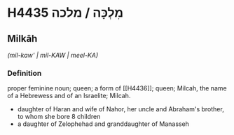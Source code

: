 # H4435 מִלְכָּה / מלכה

## Milkâh

_(mil-kaw' | mil-KAW | meel-KA)_

### Definition

proper feminine noun; queen; a form of [[H4436]]; queen; Milcah, the name of a Hebrewess and of an Israelite; Milcah.

- daughter of Haran and wife of Nahor, her uncle and Abraham's brother, to whom she bore 8 children
- a daughter of Zelophehad and granddaughter of Manasseh
